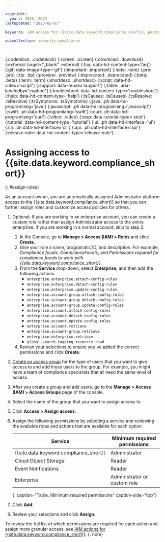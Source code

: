 ```yaml
---

copyright:
  years: 2020, 2023
lastupdated: "2023-02-07"

keywords: IAM access for {{site.data.keyword.compliance_short}}, permissions for {{site.data.keyword.compliance_short}}, identity and access management for {{site.data.keyword.compliance_short}}, roles for {{site.data.keyword.compliance_short}}, actions for {{site.data.keyword.compliance_short}}, assigning access for {{site.data.keyword.compliance_short}}

subcollection: security-compliance

---
```


{:codeblock: .codeblock}
{:screen: .screen}
{:download: .download}
{:external: target="_blank" .external}
{:faq: data-hd-content-type='faq'}
{:gif: data-image-type='gif'}
{:important: .important}
{:note: .note}
{:pre: .pre}
{:tip: .tip}
{:preview: .preview}
{:deprecated: .deprecated}
{:beta: .beta}
{:term: .term}
{:shortdesc: .shortdesc}
{:script: data-hd-video='script'}
{:support: data-reuse='support'}
{:table: .aria-labeledby="caption"}
{:troubleshoot: data-hd-content-type='troubleshoot'}
{:help: data-hd-content-type='help'}
{:tsCauses: .tsCauses}
{:tsResolve: .tsResolve}
{:tsSymptoms: .tsSymptoms}
{:java: .ph data-hd-programlang='java'}
{:javascript: .ph data-hd-programlang='javascript'}
{:swift: .ph data-hd-programlang='swift'}
{:curl: .ph data-hd-programlang='curl'}
{:video: .video}
{:step: data-tutorial-type='step'}
{:tutorial: data-hd-content-type='tutorial'}
{:ui: .ph data-hd-interface='ui'}
{:cli: .ph data-hd-interface='cli'}
{:api: .ph data-hd-interface='api'}
{:release-note: data-hd-content-type='release-note'}


# Assigning access to {{site.data.keyword.compliance_short}}
{: #assign-roles}

As an account owner, you are automatically assigned Administrator platform access to the {{site.data.keyword.compliance_short}} so that you can further assign roles and customize access policies for others.

1. Optional: If you are working in an enterprise account, you can create a custom role rather than assign Administrator access to the entire enterprise. If you are working in a normal account, skip to step 2.
	1. In the Console, go to **Manage > Access (IAM) > Roles** and click **Create**.
	2. Give your role a name, programatic ID, and description. For example, *Compliance focals*, *ComplianceFocals*, and *Permissions required for compliance focals to work with {{site.data.keyword.compliance_short}}*.
	3. From the **Service** drop-down, select **Enterprise**, and then add the following actions.
		* `enterprise.enterprise.attach-config-rules`
		* `enterprise.enterprise.detach-config-rules`
		* `enterprise.enterprise.update-config-rules`
		* `enterprise.account-group.attach-config-rules`
		* `enterprise.account-group.detach-config-rules`
		* `enterprise.account-group.update-config-rules`
		* `enterprise.account.attach-config-rules`
		* `enterprise.account.detach-config-rules`
		* `enterprise.account.update-config-rules`
		* `enterprise.account.retrieve`
		* `enterprise.account-group.retrieve`
		* `enterprise.enterprise.retrieve`
		* `global-search-tagging.resource.read`
	4. Review your selections to ensure you've added the correct permissions and click **Create**.
2. [Create an access group](/docs/account?topic=account-groups#create_ag) for the type of users that you want to give access to and add those users to the group. For example, you might have a team of compliance specialists that all need the same level of access.
3. After you create a group and add users, go to the **Manage > Access (IAM) > Access Groups** page of the console.
3. Select the name of the group that you want to assign access to.
4. Click **Access > Assign access**.
5. Assign the following permissions by selecting a service and reviewing the available roles and actions that are available for each option.
   
	| Service | Minimum required permissions |
	|---------|----------------------|
	| {{site.data.keyword.compliance_short}} | Administrator |
	| Cloud Object Storage | Reader |
	| Event Notifications | Reader |
	| Enterprise | Administrator or custom role |
	{: caption="Table. Minimum required permissions" caption-side="top"}

8. Click **Add**.
9. Review your selections and click **Assign**.


To review the full list of which permissions are required for each action and assign more granular access, see [IAM actions for {{site.data.keyword.compliance_short}}](/docs/security-compliance?topic=security-compliance-iam).
{: note}


